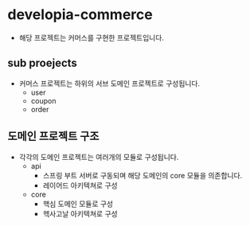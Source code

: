# developia-commerce
- 해당 프로젝트는 커머스를 구현한 프로젝트입니다.

## sub proejects
- 커머스 프로젝트는 하위의 서브 도메인 프로젝트로 구성됩니다.
  - user
  - coupon
  - order

## 도메인 프로젝트 구조
- 각각의 도메인 프로젝트는 여러개의 모듈로 구성됩니다.
  - api
    - 스프링 부트 서버로 구동되며 해당 도메인의 core 모듈을 의존합니다.
    - 레이어드 아키텍쳐로 구성
  - core
    - 핵심 도메인 모듈로 구성
    - 헥사고날 아키텍쳐로 구성
